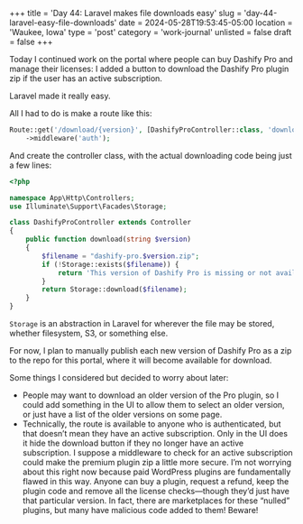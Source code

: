 +++
title = 'Day 44: Laravel makes file downloads easy'
slug = 'day-44-laravel-easy-file-downloads'
date = 2024-05-28T19:53:45-05:00
location = 'Waukee, Iowa'
type = 'post'
category = 'work-journal'
unlisted = false
draft = false
+++

Today I continued work on the portal where people can buy Dashify Pro and manage their licenses: I added a button to download the Dashify Pro plugin zip if the user has an active subscription.

Laravel made it really easy.

All I had to do is make a route like this:

```php
Route::get('/download/{version}', [DashifyProController::class, 'download'])
    ->middleware('auth');
```

And create the controller class, with the actual downloading code being just a few lines:

```php
<?php

namespace App\Http\Controllers;
use Illuminate\Support\Facades\Storage;

class DashifyProController extends Controller
{
    public function download(string $version)
    {
        $filename = "dashify-pro.$version.zip";
        if (!Storage::exists($filename)) {
            return 'This version of Dashify Pro is missing or not available. If you think it should exist, contact john@getdashify.com for support.';
        }
        return Storage::download($filename);
    }
}
```

`Storage` is an abstraction in Laravel for wherever the file may be stored, whether filesystem, S3, or something else.

For now, I plan to manually publish each new version of Dashify Pro as a zip to the repo for this portal, where it will become available for download.

Some things I considered but decided to worry about later:

- People may want to download an older version of the Pro plugin, so I could add something in the UI to allow them to select an older version, or just have a list of the older versions on some page.
- Technically, the route is available to anyone who is authenticated, but that doesn’t mean they have an active subscription. Only in the UI does it hide the download button if they no longer have an active subscription. I suppose a middleware to check for an active subscription could make the premium plugin zip a little more secure. I’m not worrying about this right now because paid WordPress plugins are fundamentally flawed in this way. Anyone can buy a plugin, request a refund, keep the plugin code and remove all the license checks—though they’d just have that particular version. In fact, there are marketplaces for these “nulled” plugins, but many have malicious code added to them! Beware!
